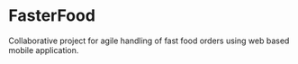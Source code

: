 # FasterFood
Collaborative project for agile handling of fast food orders using web based mobile application.
